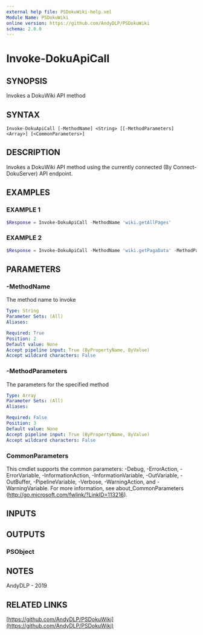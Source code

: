 ```yaml
---
external help file: PSDokuWiki-help.xml
Module Name: PSDokuWiki
online version: https://github.com/AndyDLP/PSDokuWiki
schema: 2.0.0
---
```


# Invoke-DokuApiCall

## SYNOPSIS
Invokes a DokuWiki API method

## SYNTAX

```
Invoke-DokuApiCall [-MethodName] <String> [[-MethodParameters] <Array>] [<CommonParameters>]
```

## DESCRIPTION
Invokes a DokuWiki API method using the currently connected (By Connect-DokuServer) API endpoint.

## EXAMPLES

### EXAMPLE 1
```powershell
$Response = Invoke-DokuApiCall -MethodName 'wiki.getAllPages'
```

### EXAMPLE 2
```powershell
$Response = Invoke-DokuApiCall -MethodName 'wiki.getPagaData' -MethodParameters @('namespace:pagename')
```

## PARAMETERS

### -MethodName
The method name to invoke

```yaml
Type: String
Parameter Sets: (All)
Aliases:

Required: True
Position: 2
Default value: None
Accept pipeline input: True (ByPropertyName, ByValue)
Accept wildcard characters: False
```

### -MethodParameters
The parameters for the specified method

```yaml
Type: Array
Parameter Sets: (All)
Aliases:

Required: False
Position: 3
Default value: None
Accept pipeline input: True (ByPropertyName, ByValue)
Accept wildcard characters: False
```

### CommonParameters
This cmdlet supports the common parameters: -Debug, -ErrorAction, -ErrorVariable, -InformationAction, -InformationVariable, -OutVariable, -OutBuffer, -PipelineVariable, -Verbose, -WarningAction, and -WarningVariable. For more information, see about_CommonParameters (http://go.microsoft.com/fwlink/?LinkID=113216).

## INPUTS

## OUTPUTS

### PSObject
## NOTES
AndyDLP - 2019

## RELATED LINKS

[https://github.com/AndyDLP/PSDokuWiki](https://github.com/AndyDLP/PSDokuWiki)

